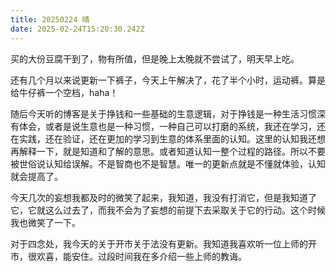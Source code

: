 ```yaml
---
title: 20250224 晴
date: 2025-02-24T15:20:30.242Z
---
```


买的大份豆腐干到了，物有所值，但是晚上太晚就不尝试了，明天早上吃。

还有几个月以来说更新一下裤子，今天上午解决了，花了半个小时，运动裤。算是给牛仔裤一个空档，haha！

随后今天听的博客是关于挣钱和一些基础的生意逻辑，对于挣钱是一种生活习惯深有体会，或者是说生意也是一种习惯，一种自己可以打磨的系统，我还在学习，还在实践，还在验证，还在更加的学习到生意的体系里面的认知。这里的认知我还想再解释一下，就是知道和了解的意思。或者知道认知一整个过程的路径。所以不要被世俗说认知给误解。不是智商也不是智慧。唯一的更新点就是不懂就体验，认知就会提高了。

今天几次的妄想我都及时的微笑了起来，我知道，我没有打消它，但是我知道了它，它就这么过去了，而我不会为了妄想的前提下去采取关于它的行动。这个时候我也微笑了一下。

对于四念处，我今天的关于开市关于法没有更新。我知道我喜欢听一位上师的开市，很欢喜，能安住。过段时间我在多介绍一些上师的教诲。